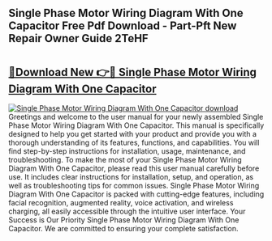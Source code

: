 ## Single Phase Motor Wiring Diagram With One Capacitor Free Pdf Download - Part-Pft New Repair Owner Guide 2TeHF

# <h2><a href="http://dfjc9m.blite.top/?on=Single+Phase+Motor+Wiring+Diagram+With+One+Capacitor">🔗Download New 👉🔴 Single Phase Motor Wiring Diagram With One Capacitor</a></h2>

[![Single Phase Motor Wiring Diagram With One Capacitor download](https://i.imgur.com/lujVjoI.png)](http://dfjc9m.blite.top/?on=Single+Phase+Motor+Wiring+Diagram+With+One+Capacitor)
Greetings and welcome to the user manual for your newly assembled Single Phase Motor Wiring Diagram With One Capacitor. This manual is specifically designed to help you get started with your product and provide you with a thorough understanding of its features, functions, and capabilities. You will find step-by-step instructions for installation, usage, maintenance, and troubleshooting. To make the most of your Single Phase Motor Wiring Diagram With One Capacitor, please read this user manual carefully before use. It includes clear instructions for installation, setup, and operation, as well as troubleshooting tips for common issues. Single Phase Motor Wiring Diagram With One Capacitor is packed with cutting-edge features, including facial recognition, augmented reality, voice activation, and wireless charging, all easily accessible through the intuitive user interface. Your Success is Our Priority Single Phase Motor Wiring Diagram With One Capacitor. We are committed to ensuring your complete satisfaction.
